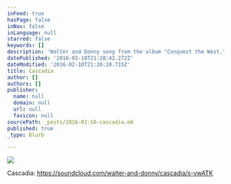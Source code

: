 ```yaml
---
inFeed: true
hasPage: false
inNav: false
inLanguage: null
starred: false
keywords: []
description: 'Walter and Donny song from the album "Conquest the West."'
datePublished: '2016-02-10T21:20:42.272Z'
dateModified: '2016-02-10T21:20:10.715Z'
title: Cascadia
author: []
authors: []
publisher:
  name: null
  domain: null
  url: null
  favicon: null
sourcePath: _posts/2016-02-10-cascadia.md
published: true
_type: Blurb

---
```

![](https://the-grid-user-content.s3-us-west-2.amazonaws.com/2968d06e-71de-4522-b585-07b70f017c3a.jpg)

Cascadia: https://soundcloud.com/walter-and-donny/cascadia/s-vwATK